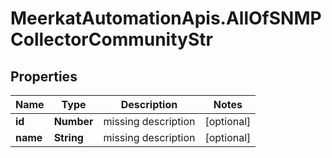 # MeerkatAutomationApis.AllOfSNMPCollectorCommunityStr

## Properties
Name | Type | Description | Notes
------------ | ------------- | ------------- | -------------
**id** | **Number** | missing description | [optional] 
**name** | **String** | missing description | [optional] 

